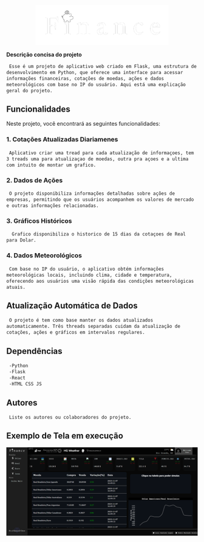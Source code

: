 
<div style="text-align:center;">
    <img src="static/logo.png" width="350px" style="margin: 0 auto;">
</div>

**Descrição concisa do projeto**

     Esse é um projeto de aplicativo web criado em Flask, uma estrutura de desenvolvimento em Python, que oferece uma interface para acessar informações financeiras, cotações de moedas, ações e dados meteorológicos com base no IP do usuário. Aqui está uma explicação geral do projeto.

## Funcionalidades

Neste projeto, você encontrará as seguintes funcionalidades:

### 1. Cotações Atualizadas Diariamenes

     Aplicativo criar uma tread para cada atualização de informaçoes, tem 3 treads uma para atualizaçao de moedas, outra pra açoes e a ultima com intuito de montar um grafico.

### 2. Dados de Ações

     O projeto disponibiliza informações detalhadas sobre ações de empresas, permitindo que os usuários acompanhem os valores de mercado e outras informações relacionadas.


### 3. Gráficos Históricos

      Grafico disponibiliza o historico de 15 dias da cotaçoes de Real para Dolar.

### 4. Dados Meteorológicos

     Com base no IP do usuário, o aplicativo obtém informações meteorológicas locais, incluindo clima, cidade e temperatura, oferecendo aos usuários uma visão rápida das condições meteorológicas atuais.


## Atualização Automática de Dados

     O projeto é tem como base manter os dados atualizados automaticamente. Três threads separadas cuidam da atualização de cotações, ações e gráficos em intervalos regulares.


## Dependências

     -Python
     -Flask
     -React
     -HTML CSS JS


## Autores

     Liste os autores ou colaboradores do projeto.

## Exemplo de Tela em execução

<div style="text-align:center;">
    <img src="static/tela.png"  style="margin: 0 auto;">
</div>

<!--  

##.\venv\Scripts\Activate.ps1
##Set-ExecutionPolicy -Scope CurrentUser -ExecutionPolicy RemoteSigned

# code (BRL)
# codein (USD)
# name (REAL BRASIELIRO/DOLAR AMERICANO)
# high (VALOR MAIS ALTO ATINGIDO NAS ÚLTIMAS TRANSAÇÕES)
# low (VALOR MAIS ALTO ATINGIDO NAS ÚLTIMAS TRANSAÇOES)
# pctChange (VALOR EM PORCENTAGEM DA VARIAÇÃO EM RELAÇÃO A ÚLTIMA COTAÇAO)
# bid (VALOR DE VENDA NA COTAÇÃO)
# ask (VALOR DE COMPRA NA COTAÇÃO)
# create_date (DATA DA CRIAÇÃO)

# ALPHA KEY KT76MWEQFJZSAT6Z

# NSK8UHCQUQZ8OMMW
# ALPHA KEY NSK8UHCQUQZ8OMMW 
# ALPHA KEY RQWG7IBE5YLW408I EMAIL 2

*** comandos js ***

npm create vite@latest -- criar um novo app
npm install            -- caso não tenha instalado

npm run dev   -rodar apenas o front
npm run build - construir o front obs* apagar a pasta static;
-->